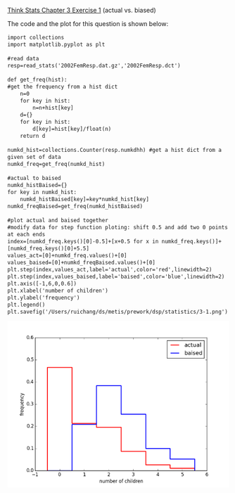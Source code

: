 [Think Stats Chapter 3 Exercise 1](http://greenteapress.com/thinkstats2/html/thinkstats2004.html#toc31) (actual vs. biased)

The code and the plot for this question is shown below:
```
import collections
import matplotlib.pyplot as plt

#read data
resp=read_stats('2002FemResp.dat.gz','2002FemResp.dct')

def get_freq(hist):
#get the frequency from a hist dict
    n=0
    for key in hist:
        n=n+hist[key]
    d={}
    for key in hist:
        d[key]=hist[key]/float(n)
    return d
    
numkd_hist=collections.Counter(resp.numkdhh) #get a hist dict from a given set of data
numkd_freq=get_freq(numkd_hist)

#actual to baised
numkd_histBaised={}
for key in numkd_hist:
    numkd_histBaised[key]=key*numkd_hist[key]
numkd_freqBaised=get_freq(numkd_histBaised)

#plot actual and baised together
#modify data for step function ploting: shift 0.5 and add two 0 points at each ends
index=[numkd_freq.keys()[0]-0.5]+[x+0.5 for x in numkd_freq.keys()]+[numkd_freq.keys()[0]+5.5]
values_act=[0]+numkd_freq.values()+[0]
values_baised=[0]+numkd_freqBaised.values()+[0]
plt.step(index,values_act,label='actual',color='red',linewidth=2)
plt.step(index,values_baised,label='baised',color='blue',linewidth=2)
plt.axis([-1,6,0,0.6])
plt.xlabel('number of children')
plt.ylabel('frequency')
plt.legend()
plt.savefig('/Users/ruichang/ds/metis/prework/dsp/statistics/3-1.png')
```

![alt text](https://github.com/RuiChang123/dsp/blob/master/statistics/3-1.png "3-1")

